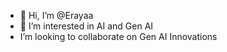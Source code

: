 - 👋 Hi, I’m @Erayaa
- 👀 I’m interested in AI and Gen AI
-  I’m looking to collaborate on Gen AI Innovations 
